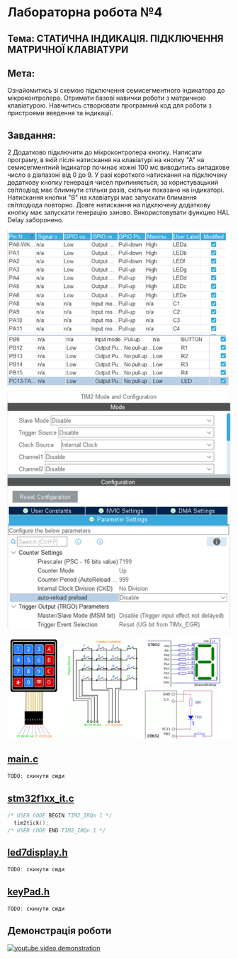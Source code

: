 # Лабораторна робота №4
## Тема: СТАТИЧНА ІНДИКАЦІЯ. ПІДКЛЮЧЕННЯ МАТРИЧНОЇ КЛАВІАТУРИ
## Мета: 
Ознайомитись зі схемою підключення семисегментного індикатора
до мікроконтролера. Отримати базові навички роботи з матричною клавіатурою.
Навчитись створювати програмний код для роботи з пристроями введення та
індикації.

## Завдання:
2  Додатково підключити до мікроконтролера кнопку. Написати програму, в якій після натискання на клавіатурі на кнопку "А" на семисегментний індикатор починає кожні 100 мc виводитись випадкове число в діапазоні від 0 до 9. У разі короткого натискання на підключену додаткову кнопку генерація чисел припиняється, за користувацький світлодіод має блимнути стільки разів, скільки показано на індикаторі. Натискання кнопки "В" на клавіатурі має запускати блимання світлодіода повторно. Довге натискання на підключену додаткову кнопку має запускати генерацію заново. Використовувати функцию HAL Delay заборонено.

![alt text](READMEfiles/image.png)

![alt text](READMEfiles/image-1.png)

![](READMEfiles/image-2.png)

## [main.c](Core/Src/main.c)

``` c
TODO: скинути сюди
```

## [stm32f1xx_it.c](Core/Src/stm32f1xx_it.c)

```c
/* USER CODE BEGIN TIM2_IRQn 1 */
  tim2tick();
/* USER CODE END TIM2_IRQn 1 */
```

## [led7display.h](Core/Src/led7display.h)

``` c
TODO: скинути сюди
```

## [keyPad.h](Core/Src/keyPad.h)

``` c
TODO: скинути сюди
```

## Демонстрація роботи
[![youtube video demonstration](https://img.youtube.com/vi/hnEpnhYboJU/0.jpg)](https://www.youtube.com/watch?v=hnEpnhYboJU)